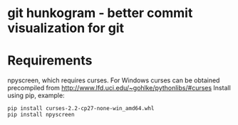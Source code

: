 # git hunkogram - better commit visualization for git


# Requirements

npyscreen, which requires curses. For Windows curses can be obtained precompiled from http://www.lfd.uci.edu/~gohlke/pythonlibs/#curses
Install using pip, example:

    pip install curses-2.2-cp27-none-win_amd64.whl
    pip install npyscreen